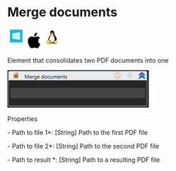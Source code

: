 # Merge documents

![](<../../../.gitbook/assets/image (13).png>)

Element that consolidates two PDF documents into one

![](<../../../.gitbook/assets/1 (61).png>)

Properties

&#x20;\- Path to file 1\*: \[String] Path to the first PDF file

&#x20;\- Path to file 2\*: \[String] Path to the second PDF file

&#x20;\- Path to result \*: \[String] Path to a resulting PDF file
